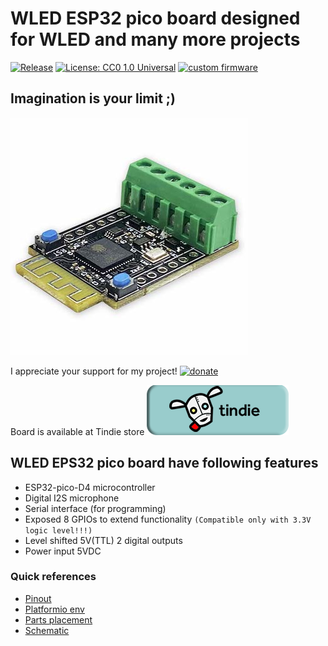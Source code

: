 # WLED ESP32 pico board designed for WLED and many more projects

[![Release](https://img.shields.io/github/v/release/srg74/WLED-ESP32-pico?style=flat-square)](https://img.shields.io/github/v/release/srg74/WLED-ESP32-pico)
[![License: CC0 1.0 Universal](https://img.shields.io/badge/License-CC%201.0-blue?style=flat-square)](https://creativecommons.org/publicdomain/zero/1.0/)
[![custom firmware](https://img.shields.io/static/v1?label=Custom&message=firmware&color=blue&style=flat-square)](https://github.com/srg74/WLED-ESP32-pico)

## Imagination is your limit ;)

![Board](https://github.com/srg74/WLED-ESP32-pico/blob/main/images/Pico-v1-3.jpg)

I appreciate your support for my project! [![donate](https://www.paypalobjects.com/en_US/i/btn/btn_donateCC_LG.gif)](https://www.paypal.com/donate/?hosted_button_id=VU7L89Z2RR7S4)

Board is available at Tindie store [![tindie](https://github.com/srg74/WLED-ESP32-pico/blob/main/images/tindie-logo@2x.png)](https://www.tindie.com/products/28276/)

## WLED EPS32 pico board have following features

- ESP32-pico-D4 microcontroller
- Digital I2S microphone
- Serial interface (for programming)
- Exposed 8 GPIOs to extend functionality `(Compatible only with 3.3V logic level!!!)`
- Level shifted 5V(TTL) 2 digital outputs 
- Power input 5VDC

### Quick references

- [Pinout](https://github.com/srg74/WLED-ESP32-pico/blob/main/Resources/Pico-v1-pinout.pdf)
- [Platformio env](https://github.com/srg74/WLED-ESP32-pico/blob/main/Platformio_env.md)
- [Parts placement](https://github.com/srg74/WLED-ESP32-pico/blob/main/Resources/ESP32-pico_v1.png)
- [Schematic](https://github.com/srg74/WLED-ESP32-pico/blob/main/Resources/ESP32-pico_v1_schematic.pdf)
